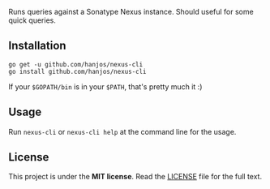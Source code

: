 Runs queries against a Sonatype Nexus instance. Should useful for some quick queries.

## Installation
```
go get -u github.com/hanjos/nexus-cli
go install github.com/hanjos/nexus-cli
```

If your `$GOPATH/bin` is in your `$PATH`, that's pretty much it :)

## Usage
Run `nexus-cli` or `nexus-cli help` at the command line for the usage.

## License
This project is under the **MIT license**. Read the [LICENSE](LICENSE) file for the full text.

